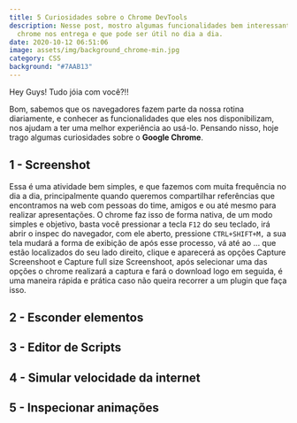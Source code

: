 ```yaml
---
title: 5 Curiosidades sobre o Chrome DevTools
description: Nesse post, mostro algumas funcionalidades bem interessantes que o
  chrome nos entrega e que pode ser útil no dia a dia.
date: 2020-10-12 06:51:06
image: assets/img/background_chrome-min.jpg
category: CSS
background: "#7AAB13"
---
```

Hey Guys! Tudo jóia com você?!!

Bom, sabemos que os navegadores fazem parte da nossa rotina diariamente, e conhecer as funcionalidades que eles nos disponibilizam, nos ajudam a ter uma melhor experiência ao usá-lo. Pensando nisso, hoje trago algumas curiosidades sobre o **Google Chrome**. 

## 1 - Screenshot

Essa é uma atividade bem simples, e que fazemos com muita frequência no dia a dia, principalmente quando queremos compartilhar referências que encontramos na web com pessoas do time, amigos e ou até mesmo para realizar apresentações. O chrome faz isso de forma nativa, de um modo simples e objetivo, basta você pressionar a tecla  `F12`  do seu teclado, irá abrir o inspec do navegador, com ele aberto, pressione `CTRL+SHIFT+M,` a sua tela mudará a forma de exibição de após esse processo, vá até ao ... que estão localizados do seu lado direito, clique e aparecerá as opções Capture Screenshoot e Capture full size Screenshoot, após selecionar uma das opções o chrome realizará a captura e fará o download logo em seguida, é uma maneira rápida e prática caso não queira recorrer a um plugin que faça isso.

## 2 - Esconder elementos 

## 3 - Editor de Scripts

## 4 - Simular velocidade da internet

## 5 - Inspecionar animações